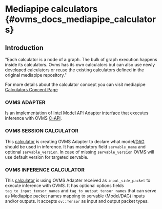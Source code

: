 # Mediapipe calculators {#ovms_docs_mediapipe_calculators}

## Introduction

"Each calculator is a node of a graph. The bulk of graph execution happens inside its calculators. Ovms has its own calculators but can also use newly developed calculators or reuse the existing calculators defined in the original mediapipe repository."

For more details about the calculator concept you can visit mediapipe [Calculators Concept Page](https://developers.google.com/mediapipe/framework/framework_concepts/calculators)

### OVMS ADAPTER

Is an implementation of [Intel Model API](https://github.com/openvinotoolkit/model_api) Adapter [interface](https://github.com/openvinotoolkit/model_api/blob/master/model_api/cpp/adapters/include/adapters/inference_adapter.h) that executes inference with OVMS [C-API](https://github.com/openvinotoolkit/model_server/blob/develop/docs/model_server_c_api.md).

### OVMS SESSION CALCULATOR

This [calculator](https://github.com/openvinotoolkit/model_server/blob/develop/src/mediapipe_calculators/modelapiovmsinferencecalculator.cc) is creating OVMS Adapter to declare what model/[DAG](https://github.com/openvinotoolkit/model_server/blob/develop/docs/dag_scheduler.md) should be used in inference. It has mandatory field `servable_name` and optional `servable_version`. In case of missing `servable_version` OVMS will use default version for targeted servable.

### OVMS INFERENCE CALCULATOR

This [calculator](https://github.com/openvinotoolkit/model_server/blob/develop/src/mediapipe_calculators/modelapiovmssessioncalculator.cc) is using OVMS Adapter received as `input_side_packet` to execute inference with OVMS. It has optional options fields `tag_to_input_tensor_names` and `tag_to_output_tensor_names` that can serve as Mediapipe packet names mapping to servable (Model/DAG) inputs and/or outputs. It accepts `ov::Tensor` as input and output packet types.

